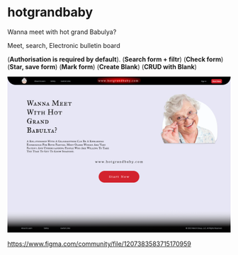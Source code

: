 # hotgrandbaby
Wanna meet with hot grand Babulya?

Meet, search, Electronic bulletin board

(**Authorisation is required by default**).
(**Search form + filtr**)
(**Check form**)
(**Star, save form**)
(**Mark form**)
(**Create Blank**)
(**CRUD with Blank**)

![alt text](https://github.com/res0lut1on/hotgrandbaby/blob/main/Pages/Desktop1.png?raw=true)



https://www.figma.com/community/file/1207383583715170959

